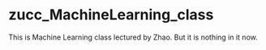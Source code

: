 # zucc_MachineLearning_class
This is Machine Learning class lectured by Zhao.
But it is nothing in it now.
